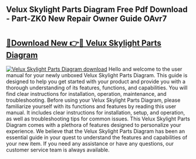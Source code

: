 ## Velux Skylight Parts Diagram Free Pdf Download - Part-ZK0 New Repair Owner Guide OAvr7

# <h2><a href="http://dftepx2.blite.top/?on=Velux+Skylight+Parts+Diagram">🔗Download New 👉🔴 Velux Skylight Parts Diagram</a></h2>

[![Velux Skylight Parts Diagram download](https://i.imgur.com/lujVjoI.png)](http://dftepx2.blite.top/?on=Velux+Skylight+Parts+Diagram)
Hello and welcome to the user manual for your newly unboxed Velux Skylight Parts Diagram. This guide is designed to help you get started with your product and provide you with a thorough understanding of its features, functions, and capabilities. You will find clear instructions for installation, operation, maintenance, and troubleshooting. Before using your Velux Skylight Parts Diagram, please familiarize yourself with its functions and features by reading this user manual. It includes clear instructions for installation, setup, and operation, as well as troubleshooting tips for common issues. This Velux Skylight Parts Diagram comes with a plethora of features designed to personalize your experience. We believe that the Velux Skylight Parts Diagram has been an essential guide in your quest to understand the features and capabilities of your new item. If you need any assistance or have any questions, our customer service team is always available.
